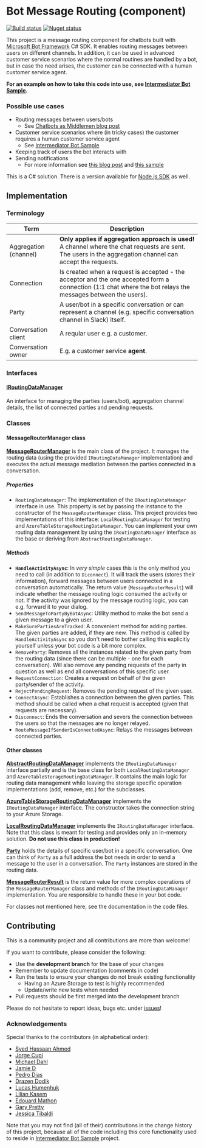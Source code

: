 Bot Message Routing (component)
===============================

[![Build status](https://ci.appveyor.com/api/projects/status/ig99aq8273sx2tyh?svg=true)](https://ci.appveyor.com/project/tompaana/bot-message-routing)
[![Nuget status](https://img.shields.io/nuget/v/Underscore.Bot.MessageRouting.svg)](https://www.nuget.org/packages/Underscore.Bot.MessageRouting)

This project is a message routing component for chatbots built with
[Microsoft Bot Framework](https://dev.botframework.com/) C# SDK. It enables routing messages between
users on different channels. In addition, it can be used in advanced customer service scenarios
where the normal routines are handled by a bot, but in case the need arises, the customer can be
connected with a human customer service agent.

**For an example on how to take this code into use, see
[Intermediator Bot Sample](https://github.com/tompaana/intermediator-bot-sample).**

### Possible use cases ###

* Routing messages between users/bots
    * See [Chatbots as Middlemen blog post](http://tomipaananen.azurewebsites.net/?p=1851)
* Customer service scenarios where (in tricky cases) the customer requires a human customer service agent
    * See [Intermediator Bot Sample](https://github.com/tompaana/intermediator-bot-sample)
* Keeping track of users the bot interacts with
* Sending notifications
    * For more information see [this blog post](http://tomipaananen.azurewebsites.net/?p=2231) and
      [this sample](https://github.com/tompaana/remote-control-bot-sample)

This is a C# solution. There is a version available for [Node.js SDK](https://github.com/palindromed/Bot-HandOff) as well.

## Implementation ##

### Terminology ###

| Term | Description |
| ---- | ----------- |
| Aggregation (channel) | **Only applies if aggregation approach is used!** A channel where the chat requests are sent. The users in the aggregation channel can accept the requests. |
| Connection | Is created when a request is accepted - the acceptor and the one accepted form a connection (1:1 chat where the bot relays the messages between the users). |
| Party | A user/bot in a specific conversation or can represent a channel (e.g. specific conversation channel in Slack) itself. |
| Conversation client | A reqular user e.g. a customer. |
| Conversation owner | E.g. a customer service **agent**. |

### Interfaces ###

#### [IRoutingDataManager](/BotMessageRouting/MessageRouting/DataStore/IRoutingDataManager.cs) ####

An interface for managing the parties (users/bot), aggregation channel details, the list of
connected parties and pending requests.

### Classes ###

#### MessageRouterManager class ####

**[MessageRouterManager](/BotMessageRouting/MessageRouting/MessageRouterManager.cs)** is the main
class of the project. It manages the routing data (using the provided `IRoutingDataManager`
implementation) and executes the actual message mediation between the parties connected in a
conversation.

##### Properties #####

* `RoutingDataManager`: The implementation of the `IRoutingDataManager` interface in use. This
  property is set by passing the instance to the constructor of the `MessageRouterManager` class.
  This project provides two implementations of this interface: `LocalRoutingDataManager` for testing
  and `AzureTableStorageRoutingDataManager`. You can implement your own routing data management by
  using the `IRoutingDataManager` interface as the base or deriving from
  `AbstractRoutingDataManager`.

##### Methods #####

* **`HandleActivityAsync`**: In *very simple* cases this is the only method you need to call (in
  addition to `Diconnect`). It will track the users (stores their information), forward messages
  between users connected in a conversation automatically. The return value (`MessageRouterResult`)
  will indicate whether the message routing logic consumed the activity or not. If the activity was
  ignored by the message routing logic, you can e.g. forward it to your dialog.
* `SendMessageToPartyByBotAsync`: Utility method to make the bot send a given message to a given user.
* `MakeSurePartiesAreTracked`: A convenient method for adding parties. The given parties are added,
  if they are new. This method is called by `HandleActivityAsync` so you don't need to bother
  calling this explicitly yourself unless your bot code is a bit more complex.
* `RemoveParty`: Removes all the instances related to the given party from the routing data (since
  there can be multiple - one for each conversation). Will also remove any pending requests of the
  party in question as well as end all conversations of this specific user.
* `RequestConnection`: Creates a request on behalf of the given party/sender of the activity.
* `RejectPendingRequest`: Removes the pending request of the given user.
* `ConnectAsync`: Establishes a connection between the given parties. This method should be called
  when a chat request is accepted (given that requests are necessary).
* `Disconnect`: Ends the conversation and severs the connection between the users so that the
  messages are no longer relayed.
* `RouteMessageIfSenderIsConnectedAsync`: Relays the messages between connected parties.

#### Other classes ####

**[AbstractRoutingDataManager](/BotMessageRouting/MessageRouting/DataStore/AbstractRoutingDataManager.cs)**
implements the `IRoutingDataManager` interface partially and is the base class for both
`LocalRoutingDataManager` and `AzureTableStorageRoutingDataManager`. It contains the main logic for
routing data management while leaving the storage specific operation implementations
(add, remove, etc.) for the subclasses.

**[AzureTableStorageRoutingDataManager](/BotMessageRouting/MessageRouting/DataStore/Azure/AzureTableStorageRoutingDataManager.cs)**
implements the `IRoutingDataManager` interface. The constructor takes the connection string to your
Azure Storage.

**[LocalRoutingDataManager](/BotMessageRouting/MessageRouting/DataStore/Local/LocalRoutingDataManager.cs)**
implements the `IRoutingDataManager` interface. Note that this class is meant for testing and
provides only an in-memory solution. **Do not use this class in production!**

**[Party](/BotMessageRouting/Models/Party.cs)** holds the details of specific user/bot in a specific
conversation. One can think of `Party` as a full address the bot needs in order to send a message to
the user in a conversation. The `Party` instances are stored in the routing data.

**[MessageRouterResult](/BotMessageRouting/MessageRouting/MessageRouterResult.cs)** is the return
value for more complex operations of the `MessageRouterManager` class and methods of the
`IRoutingDataManager` implementation. You are responsible to handle these in your bot code.

For classes not mentioned here, see the documentation in the code files.

## Contributing ##

This is a community project and all contributions are more than welcome!

If you want to contribute, please consider the following:
* Use the **development branch** for the base of your changes
* Remember to update documentation (comments in code)
* Run the tests to ensure your changes do not break existing functionality
    * Having an Azure Storage to test is highly recommended
    * Update/write new tests when needed
* Pull requests should be first merged into the development branch

Please do not hesitate to report ideas, bugs etc. under
[issues](https://github.com/tompaana/bot-message-routing/issues)!

### Acknowledgements ###

Special thanks to the contributors (in alphabetical order):

* [Syed Hassaan Ahmed](https://github.com/syedhassaanahmed)
* [Jorge Cupi](https://github.com/jorgecupi)
* [Michael Dahl](https://github.com/micdah)
* [Jamie D](https://github.com/daltskin)
* [Pedro Dias](https://github.com/digitaldias)
* [Drazen Dodik](https://twitter.com/diggthedrazen)
* [Lucas Humenhuk](https://github.com/lcarli)
* [Lilian Kasem](https://github.com/liliankasem)
* [Edouard Mathon](https://github.com/edouard-mathon)
* [Gary Pretty](https://github.com/garypretty)
* [Jessica Tibaldi](https://github.com/jetiba-ms)

Note that you may not find (all of their) contributions in the change history of this project,
because all of the code including this core functionality used to reside in
[Intermediator Bot Sample](https://github.com/tompaana/intermediator-bot-sample) project.
